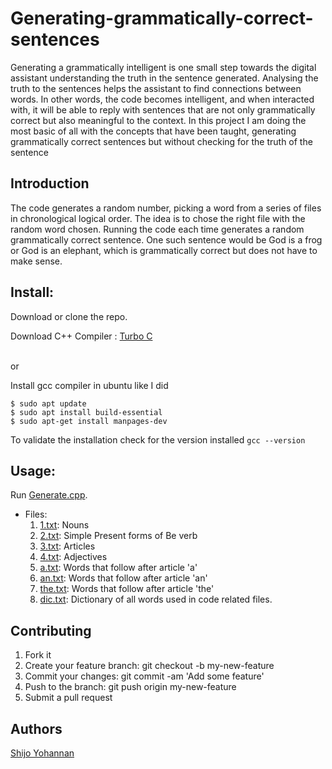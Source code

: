 # Generating-grammatically-correct-sentences

Generating a grammatically intelligent is one small step towards the digital assistant understanding the truth in the sentence generated. Analysing the truth to the sentences helps the assistant to find connections between words. In other words, the code becomes intelligent, and when interacted with, it will be able to reply with sentences that are not only grammatically correct but also meaningful to the context. In this project I am doing the most basic of all with the concepts that have been taught, generating grammatically correct sentences but without checking for the truth of the sentence

## Introduction

The code generates a random number, picking a word from a series of files in chronological logical order. The idea is to chose the right file with the random word chosen. Running the code each time generates a random grammatically correct sentence. One such sentence would be God is a frog or God is an elephant, which is grammatically correct but does not have to make sense.

## Install:

Download or clone the repo.  

Download C++ Compiler : [Turbo C](https://developerinsider.co/download-turbo-c-for-windows-7-8-8-1-and-windows-10-32-64-bit-full-screen/)

<br />or<br />

Install gcc compiler in ubuntu like I did
```
$ sudo apt update
$ sudo apt install build-essential
$ sudo apt-get install manpages-dev
```
To validate the installation check for the version installed
`gcc --version`

## Usage:

Run [Generate.cpp](https://github.com/Shijo-Yohannan/Generating-grammatically-correct-sentences/blob/master/generate.cpp).
- Files:
  1. [1.txt](https://github.com/Shijo-Yohannan/Generating-grammatically-correct-sentences/blob/master/1.txt): Nouns
  1. [2.txt](https://github.com/Shijo-Yohannan/Generating-grammatically-correct-sentences/blob/master/2.txt): Simple Present forms of Be verb
  1. [3.txt](https://github.com/Shijo-Yohannan/Generating-grammatically-correct-sentences/blob/master/3.txt): Articles
  1. [4.txt](https://github.com/Shijo-Yohannan/Generating-grammatically-correct-sentences/blob/master/4.txt): Adjectives
  1. [a.txt](https://github.com/Shijo-Yohannan/Generating-grammatically-correct-sentences/blob/master/a.txt): Words that follow after article 'a'
  1. [an.txt](https://github.com/Shijo-Yohannan/Generating-grammatically-correct-sentences/blob/master/an.txt): Words that follow after article 'an'
  1. [the.txt](https://github.com/Shijo-Yohannan/Generating-grammatically-correct-sentences/blob/master/the.txt): Words that follow after article 'the'
  1. [dic.txt](https://github.com/Shijo-Yohannan/Generating-grammatically-correct-sentences/blob/master/dic.txt): Dictionary of all words used in code related files.
  
## Contributing

1. Fork it
2. Create your feature branch: git checkout -b my-new-feature
3. Commit your changes: git commit -am 'Add some feature'
4. Push to the branch: git push origin my-new-feature
5. Submit a pull request

## Authors

[Shijo Yohannan](https://github.com/Shijo-Yohannan)
